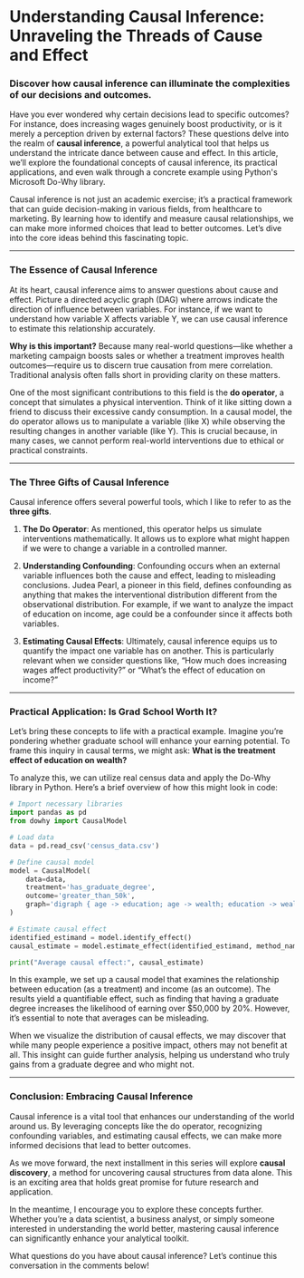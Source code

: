 # Understanding Causal Inference: Unraveling the Threads of Cause and Effect
### Discover how causal inference can illuminate the complexities of our decisions and outcomes.

Have you ever wondered why certain decisions lead to specific outcomes? For instance, does increasing wages genuinely boost productivity, or is it merely a perception driven by external factors? These questions delve into the realm of **causal inference**, a powerful analytical tool that helps us understand the intricate dance between cause and effect. In this article, we’ll explore the foundational concepts of causal inference, its practical applications, and even walk through a concrete example using Python's Microsoft Do-Why library.

Causal inference is not just an academic exercise; it’s a practical framework that can guide decision-making in various fields, from healthcare to marketing. By learning how to identify and measure causal relationships, we can make more informed choices that lead to better outcomes. Let’s dive into the core ideas behind this fascinating topic.

---

### The Essence of Causal Inference

At its heart, causal inference aims to answer questions about cause and effect. Picture a directed acyclic graph (DAG) where arrows indicate the direction of influence between variables. For instance, if we want to understand how variable X affects variable Y, we can use causal inference to estimate this relationship accurately.

**Why is this important?** Because many real-world questions—like whether a marketing campaign boosts sales or whether a treatment improves health outcomes—require us to discern true causation from mere correlation. Traditional analysis often falls short in providing clarity on these matters.

One of the most significant contributions to this field is the **do operator**, a concept that simulates a physical intervention. Think of it like sitting down a friend to discuss their excessive candy consumption. In a causal model, the do operator allows us to manipulate a variable (like X) while observing the resulting changes in another variable (like Y). This is crucial because, in many cases, we cannot perform real-world interventions due to ethical or practical constraints.

---

### The Three Gifts of Causal Inference

Causal inference offers several powerful tools, which I like to refer to as the **three gifts**. 

1. **The Do Operator**: As mentioned, this operator helps us simulate interventions mathematically. It allows us to explore what might happen if we were to change a variable in a controlled manner. 

2. **Understanding Confounding**: Confounding occurs when an external variable influences both the cause and effect, leading to misleading conclusions. Judea Pearl, a pioneer in this field, defines confounding as anything that makes the interventional distribution different from the observational distribution. For example, if we want to analyze the impact of education on income, age could be a confounder since it affects both variables. 

3. **Estimating Causal Effects**: Ultimately, causal inference equips us to quantify the impact one variable has on another. This is particularly relevant when we consider questions like, “How much does increasing wages affect productivity?” or “What’s the effect of education on income?”

---

### Practical Application: Is Grad School Worth It?

Let’s bring these concepts to life with a practical example. Imagine you’re pondering whether graduate school will enhance your earning potential. To frame this inquiry in causal terms, we might ask: **What is the treatment effect of education on wealth?**

To analyze this, we can utilize real census data and apply the Do-Why library in Python. Here’s a brief overview of how this might look in code:

```python
# Import necessary libraries
import pandas as pd
from dowhy import CausalModel

# Load data
data = pd.read_csv('census_data.csv')

# Define causal model
model = CausalModel(
    data=data,
    treatment='has_graduate_degree',
    outcome='greater_than_50k',
    graph='digraph { age -> education; age -> wealth; education -> wealth; }'
)

# Estimate causal effect
identified_estimand = model.identify_effect()
causal_estimate = model.estimate_effect(identified_estimand, method_name="backdoor.propensity_score_matching")

print("Average causal effect:", causal_estimate)
```

In this example, we set up a causal model that examines the relationship between education (as a treatment) and income (as an outcome). The results yield a quantifiable effect, such as finding that having a graduate degree increases the likelihood of earning over $50,000 by 20%. However, it’s essential to note that averages can be misleading. 

When we visualize the distribution of causal effects, we may discover that while many people experience a positive impact, others may not benefit at all. This insight can guide further analysis, helping us understand who truly gains from a graduate degree and who might not.

---

### Conclusion: Embracing Causal Inference

Causal inference is a vital tool that enhances our understanding of the world around us. By leveraging concepts like the do operator, recognizing confounding variables, and estimating causal effects, we can make more informed decisions that lead to better outcomes.

As we move forward, the next installment in this series will explore **causal discovery**, a method for uncovering causal structures from data alone. This is an exciting area that holds great promise for future research and application.

In the meantime, I encourage you to explore these concepts further. Whether you’re a data scientist, a business analyst, or simply someone interested in understanding the world better, mastering causal inference can significantly enhance your analytical toolkit. 

What questions do you have about causal inference? Let’s continue this conversation in the comments below!